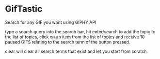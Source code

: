 # GifTastic

Search for any GIF you want using GIPHY API

type a search query into the search bar, hit enter/search to add the topic to the list of topics, click on an item from the list of topics and receive 10 paused GIFS relating to the search term of the button pressed.

clear will clear all search terms that exist and let you start from scratch.

